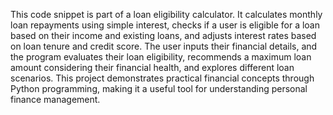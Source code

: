This code snippet is part of a loan eligibility calculator. It calculates monthly loan repayments using simple interest, checks if a user is eligible for a loan based on their income and existing loans, and adjusts interest rates based on loan tenure and credit score. The user inputs their financial details, and the program evaluates their loan eligibility, recommends a maximum loan amount considering their financial health, and explores different loan scenarios. This project demonstrates practical financial concepts through Python programming, making it a useful tool for understanding personal finance management.
